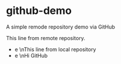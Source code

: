 # github-demo
A simple remode repository demo via GitHub

This line from remote repository.
- e \nThis line from local repository
- e \nHi GitHub

